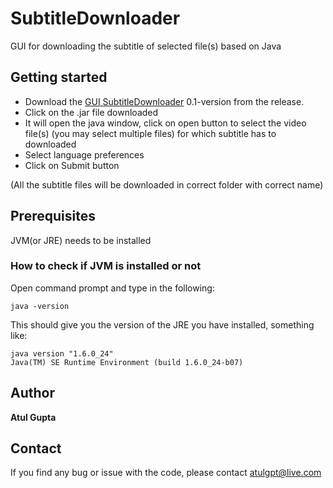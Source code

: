 # SubtitleDownloader

GUI for downloading the subtitle of selected file(s) based on Java

## Getting started

* Download the [GUI SubtitleDownloader](https://github.com/atulgpt/SubtitleDownloader/releases/download/0.1/SubtitleManager.jar) 0.1-version from the release.
* Click on the .jar file downloaded
* It will open the java window, click on open button to select the video file(s) (you may select multiple files) for which subtitle has to downloaded
* Select language preferences
* Click on Submit button

(All the subtitle files will be downloaded in correct folder with correct name)

## Prerequisites

JVM(or JRE) needs to be installed

### How to check if JVM is installed or not

Open command prompt and type in the following:
```batch
java -version
```
This should give you the version of the JRE you have installed, something like:
```batch
java version "1.6.0_24"
Java(TM) SE Runtime Environment (build 1.6.0_24-b07)
```

## Author

**Atul Gupta**

## Contact

If you find any bug or issue with the code, please contact atulgpt@live.com

